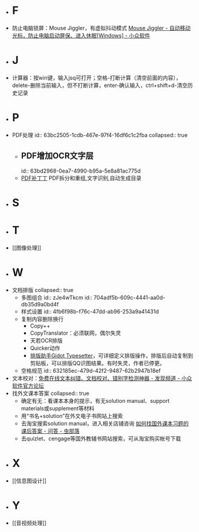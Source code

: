 - # F
- 防止电脑锁屏：Mouse Jiggler，有虚拟抖动模式 [Mouse Jiggler - 自动移动光标，防止电脑启动屏保、进入休眠[Windows] - 小众软件](https://www.appinn.com/mouse-jiggler-2/)
- # J
- 计算器：按win键，输入jsq可打开；空格-打断计算（清空前面的内容），delete-删除当前输入，但不打断计算，enter-确认输入，ctrl+shift+d-清空历史记录
- # P
- PDF处理
  id:: 63bc2505-1cdb-467e-97f4-16df6c1c2fba
  collapsed:: true
	- ## PDF增加OCR文字层
	  id:: 63bd2968-0ea7-4990-b95a-5e8a81ac775d
	- [PDF补丁丁](https://www.cnblogs.com/pdfpatcher/) PDF拆分和重组,文字识别,自动生成目录
- # S
- # T
- [[图像处理]]
- # W
- 文档排版
  collapsed:: true
	- 多图组合
	  id:: zJe4wTkcm
	  id:: 704adf5b-609c-4441-aa0d-db35d9a0bd4f
	- 样式设置
	  id:: 4fb6f98b-f76c-47dd-ab96-253a9a41431d
	- 复制内容删除换行
		- Copy++
		- CopyTranslator：必须联网，偶尔失灵
		- 天若OCR排版
		- Quicker动作
		- [排版助手Gidot Typesetter](http://www.epinv.com/post/3853.html)，可详细定义排版操作，排版后自动复制到剪贴板，可以排版QQ识图结果。有时失灵，作者已停更。
	- 空格规范
	  id:: 632185ec-479d-42f2-9487-62b2947b18ef
- 文本校对：[免费在线文本纠错、文档校对、错别字检测神器 - 发现频道 - 小众软件官方论坛](https://meta.appinn.net/t/topic/34225)
- 找外文课本答案
  collapsed:: true
	- 确定有无：看课本本身的提示，有无solution manual、support materials或supplement等材料
	- 用“书名+solution”在外文电子书网站上搜索
	- 去淘宝搜索solution manual，进入相关店铺咨询 [如何找国外课本习题的课后答案 - 问答 - 虫部落](https://www.chongbuluo.com/forum.php?mod=viewthread&tid=8293)
	- 去quizlet、cengage等国外教辅书网站搜索，可从淘宝购买帐号下载
- # X
- [[信息图设计]]
- # Y
- [[音视频处理]]